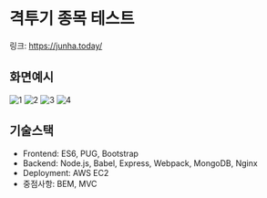 # 격투기 종목 테스트

링크: https://junha.today/


## 화면예시

![1](https://user-images.githubusercontent.com/76730867/125404933-29ee3580-e3f2-11eb-9e64-0c53beb17a1c.PNG)
![2](https://user-images.githubusercontent.com/76730867/125404945-2b1f6280-e3f2-11eb-8c81-411085151e0b.PNG)
![3](https://user-images.githubusercontent.com/76730867/125404948-2bb7f900-e3f2-11eb-93ce-d6546d373828.PNG)
![4](https://user-images.githubusercontent.com/76730867/125405235-789bcf80-e3f2-11eb-9c46-3a754dcf6da7.PNG)

## 기술스택

- Frontend: ES6, PUG, Bootstrap
- Backend: Node.js, Babel, Express, Webpack, MongoDB, Nginx
- Deployment: AWS EC2
- 중점사항: BEM, MVC
